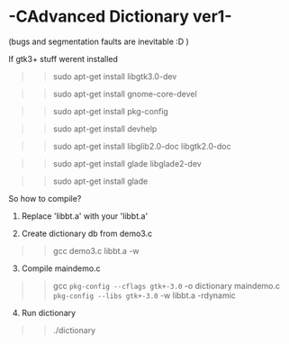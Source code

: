 # -CAdvanced Dictionary ver1-

(bugs and segmentation faults are inevitable :D )

If gtk3+ stuff werent installed 
>> sudo apt-get install libgtk3.0-dev

>> sudo apt-get install gnome-core-devel 

>> sudo apt-get install pkg-config

>> sudo apt-get install devhelp

>> sudo apt-get install libglib2.0-doc libgtk2.0-doc

>> sudo apt-get install glade libglade2-dev 

>> sudo apt-get install glade


So how to compile?
1. Replace 'libbt.a' with your 'libbt.a' 

2. Create dictionary db from demo3.c
>> gcc demo3.c libbt.a -w

3. Compile maindemo.c 
>> gcc `pkg-config --cflags gtk+-3.0` -o dictionary maindemo.c `pkg-config --libs gtk+-3.0` -w libbt.a -rdynamic

4. Run dictionary
>> ./dictionary
